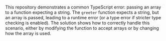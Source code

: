 This repository demonstrates a common TypeScript error: passing an array to a function expecting a string.  The `greeter` function expects a string, but an array is passed, leading to a runtime error (or a type error if stricter type checking is enabled). The solution shows how to correctly handle this scenario, either by modifying the function to accept arrays or by changing how the array is used.
